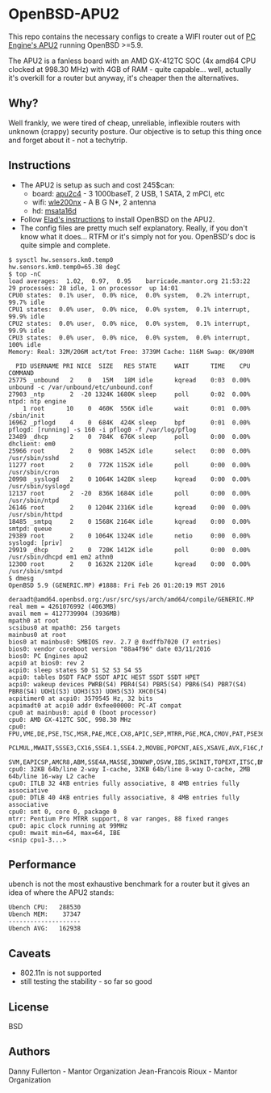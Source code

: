 # OpenBSD-APU2
This repo contains the necessary configs to create a WIFI router out of [PC Engine's APU2](http://pcengines.ch/apu2c4.htm) running OpenBSD >=5.9.

The APU2 is a fanless board with an AMD GX-412TC SOC (4x amd64 CPU clocked at 998.30 MHz) with 4GB of RAM - quite capable... well, actually it's overkill for a router but anyway, it's cheaper then the alternatives. 

## Why? 

Well frankly, we were tired of cheap, unreliable, inflexible routers with unknown (crappy) security posture. Our objective is to setup this thing once and forget about it - not a techytrip.

## Instructions
- The APU2 is setup as such and cost 245$can:
  - board: [apu2c4](http://pcengines.ch/apu2c4.htm) - 3 1000baseT, 2 USB, 1 SATA, 2 mPCI, etc
  - wifi: [wle200nx](http://pcengines.ch/wle200nx.htm) - A B G N*, 2 antenna
  - hd: [msata16d](http://pcengines.ch/msata16d.htm)
- Follow [Elad's instructions](https://github.com/elad/openbsd-apu2) to install OpenBSD on the APU2.
- The config files are pretty much self explanatory. Really, if you don't know what it does... RTFM or it's simply not for you. OpenBSD's doc is quite simple and complete.

```
$ sysctl hw.sensors.km0.temp0
hw.sensors.km0.temp0=65.38 degC
$ top -nC 
load averages:  1.02,  0.97,  0.95    barricade.mantor.org 21:53:22
29 processes: 28 idle, 1 on processor  up 14:01
CPU0 states:  0.1% user,  0.0% nice,  0.0% system,  0.2% interrupt, 99.7% idle
CPU1 states:  0.0% user,  0.0% nice,  0.0% system,  0.1% interrupt, 99.9% idle
CPU2 states:  0.0% user,  0.0% nice,  0.0% system,  0.1% interrupt, 99.9% idle
CPU3 states:  0.0% user,  0.0% nice,  0.0% system,  0.0% interrupt,  100% idle
Memory: Real: 32M/206M act/tot Free: 3739M Cache: 116M Swap: 0K/890M

  PID USERNAME PRI NICE  SIZE   RES STATE     WAIT      TIME    CPU COMMAND
25775 _unbound   2    0   15M   18M idle      kqread    0:03  0.00% unbound -c /var/unbound/etc/unbound.conf
27903 _ntp       2  -20 1324K 1680K sleep     poll      0:02  0.00% ntpd: ntp engine
    1 root      10    0  460K  556K idle      wait      0:01  0.00% /sbin/init
16962 _pflogd    4    0  684K  424K sleep     bpf       0:01  0.00% pflogd: [running] -s 160 -i pflog0 -f /var/log/pflog
23489 _dhcp      2    0  784K  676K sleep     poll      0:00  0.00% dhclient: em0
25966 root       2    0  908K 1452K idle      select    0:00  0.00% /usr/sbin/sshd
11277 root       2    0  772K 1152K idle      poll      0:00  0.00% /usr/sbin/cron
20998 _syslogd   2    0 1064K 1428K sleep     kqread    0:00  0.00% /usr/sbin/syslogd
12137 root       2  -20  836K 1684K idle      poll      0:00  0.00% /usr/sbin/ntpd
26146 root       2    0 1204K 2316K idle      kqread    0:00  0.00% /usr/sbin/httpd
18485 _smtpq     2    0 1568K 2164K idle      kqread    0:00  0.00% smtpd: queue
29389 root       2    0 1064K 1324K idle      netio     0:00  0.00% syslogd: [priv]
29919 _dhcp      2    0  720K 1412K idle      poll      0:00  0.00% /usr/sbin/dhcpd em1 em2 athn0
12300 root       2    0 1632K 2120K idle      kqread    0:00  0.00% /usr/sbin/smtpd
$ dmesg
OpenBSD 5.9 (GENERIC.MP) #1888: Fri Feb 26 01:20:19 MST 2016
    deraadt@amd64.openbsd.org:/usr/src/sys/arch/amd64/compile/GENERIC.MP
real mem = 4261076992 (4063MB)
avail mem = 4127739904 (3936MB)
mpath0 at root
scsibus0 at mpath0: 256 targets
mainbus0 at root
bios0 at mainbus0: SMBIOS rev. 2.7 @ 0xdffb7020 (7 entries)
bios0: vendor coreboot version "88a4f96" date 03/11/2016
bios0: PC Engines apu2
acpi0 at bios0: rev 2
acpi0: sleep states S0 S1 S2 S3 S4 S5
acpi0: tables DSDT FACP SSDT APIC HEST SSDT SSDT HPET
acpi0: wakeup devices PWRB(S4) PBR4(S4) PBR5(S4) PBR6(S4) PBR7(S4) PBR8(S4) UOH1(S3) UOH3(S3) UOH5(S3) XHC0(S4)
acpitimer0 at acpi0: 3579545 Hz, 32 bits
acpimadt0 at acpi0 addr 0xfee00000: PC-AT compat
cpu0 at mainbus0: apid 0 (boot processor)
cpu0: AMD GX-412TC SOC, 998.30 MHz
cpu0: FPU,VME,DE,PSE,TSC,MSR,PAE,MCE,CX8,APIC,SEP,MTRR,PGE,MCA,CMOV,PAT,PSE36,CFLUSH,MMX,FXSR,SSE,SSE2,HTT,SSE3,
  PCLMUL,MWAIT,SSSE3,CX16,SSE4.1,SSE4.2,MOVBE,POPCNT,AES,XSAVE,AVX,F16C,NXE,MMXX,FFXSR,PAGE1GB,LONG,LAHF,CMPLEG,
  SVM,EAPICSP,AMCR8,ABM,SSE4A,MASSE,3DNOWP,OSVW,IBS,SKINIT,TOPEXT,ITSC,BMI1
cpu0: 32KB 64b/line 2-way I-cache, 32KB 64b/line 8-way D-cache, 2MB 64b/line 16-way L2 cache
cpu0: ITLB 32 4KB entries fully associative, 8 4MB entries fully associative
cpu0: DTLB 40 4KB entries fully associative, 8 4MB entries fully associative
cpu0: smt 0, core 0, package 0
mtrr: Pentium Pro MTRR support, 8 var ranges, 88 fixed ranges
cpu0: apic clock running at 99MHz
cpu0: mwait min=64, max=64, IBE
<snip cpu1-3...>
```

## Performance
ubench is not the most exhaustive benchmark for a router but it gives an idea of where the APU2 stands:
```
Ubench CPU:   288530
Ubench MEM:    37347
--------------------
Ubench AVG:   162938
```

## Caveats
- 802.11n is not supported
- still testing the stability - so far so good

## License
BSD

## Authors
Danny Fullerton - Mantor Organization
Jean-Francois Rioux - Mantor Organization
